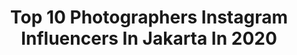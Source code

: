 ---
title: Top 10 Photographers Instagram Influencers In Jakarta In 2020
description: >-
  Find top photographers Instagram influencers in Jakarta in 2020. Most popular hashtags: #dirumahaja #jakarta #photography #photographer.
platform: Instagram
hits: 85
text_top: Discover the best Instagram accounts on inBeat.
text_bottom: Our search engine aggregates 85 Instagram influencers like this in Jakarta, Indonesia for you to connect with.
profiles:
  - username: "jakarta"
    fullname: >-
      Jakarta
    bio: >-
      Fb: infojakarta.net Twitter: InfoJakarta Contact by DM
    location: "Indonesia"
    followers: 66717
    engagement: 247
    commentsToLikes: 0.023884
    id: ck6txln6dyiej0j71z1orgy6x
    verified: false
    hashtags: "#photographers, #dirumahaja, #berkahdirumah, #photography"
  - username: "denyherlansyah_"
    fullname: >-
      den.syh_ 🔵
    bio: >-
      Lebak - Banten +62⭐
    location: "Indonesia"
    followers: 17479
    engagement: 353
    commentsToLikes: 0.117182
    id: ck9wgsmmdut570j78tsk6e5jv
    verified: false
    hashtags: "#smahits, #selebgram, #follow, #indonesia"
  - username: "thepotomoto"
    fullname: >-
      Wedding Photographer Jakarta
    bio: >-
      Timeless weddings 📍Jakarta-Bali-Worldwide Member of @hipdi_indonesia - Inquiries : 081299111980 | 081315377979⁣ support@thepotomoto.com ⁣
    location: "Indonesia"
    followers: 58395
    engagement: 41
    commentsToLikes: 0.017012
    id: ck8t0fj43rwcv0j7856kqhu5k
    verified: false
    hashtags: "#brideideas, #inspirasipernikahan, #weddingphotographer, #weddinginspiration"
  - username: "ganegani"
    fullname: >-
      Ayu Gani 🐘
    bio: >-
      an introverted AsNTM 3 winner, turning into art director, explorer, and photographer 📍JAKARTA Studio47
    location: "Indonesia"
    followers: 210923
    engagement: 100
    commentsToLikes: 0.006098
    id: ck6txtl4mzs4z0j71le2ay012
    verified: true
    hashtags: "#jalaniniatmurnimu, #friendsoftokopedia, #championindonesia, #10tkpcdr"
  - username: "kosmassantosaphotography"
    fullname: >-
      Kosmas Santosa Photography
    bio: >-
      Advertising, Conceptual, Product, Food, Fashion Photographer in Jakarta Business & Collab: 📱 081234999111
    location: "Indonesia"
    followers: 2382
    engagement: 839
    commentsToLikes: 0.100806
    id: ck9wd3q77dxrw0j78icagwh30
    verified: false
    hashtags: "#photographerjakarta, #portrait, #portraitart, #moodoftheday"
  - username: "fathbayy"
    fullname: >-
      Fathbayy🐼
    bio: >-
      Virgo
    location: "Indonesia"
    followers: 64823
    engagement: 735
    commentsToLikes: 0.016766
    id: ck0tzpyr0r4lu0i19juk7qn39
    verified: false
    hashtags: "#instaphoto, #ootd, #beautiful, #beauty"
  - username: "hengkyirawan"
    fullname: >-
      Hengky Irawan
    bio: >-
      Official Sony Alpha Guru @sonyalpha_id @vanguard_id @sekonic.id I see things differently Founder of @caffeine.id Portfolios @by.hengkyirawan
    location: "Indonesia"
    followers: 42602
    engagement: 351
    commentsToLikes: 0.020133
    id: ck134fh7aw6gz0i1958vsywjv
    verified: false
    hashtags: "#portrait, #naturalmakeup, #sonylens, #sel85f14gm"
  - username: "gathoe18"
    fullname: >-
      Gathot Subroto
    bio: >-
      FUJIFILM X-Photographer 🇮🇩 Base in Jakarta @athabasca_indonesia Official Partner
    location: "Indonesia"
    followers: 23495
    engagement: 216
    commentsToLikes: 0.027478
    id: ck0vy6kyb2h720i19m2xkwp0o
    verified: false
    hashtags: "#jakarta, #travelphotography, #bali, #streetphotography"
  - username: "rezki.drg"
    fullname: >-
      Drg. Rezki
    bio: >-
      ▪️Videomaker ▪ photographer ▪Dentist Loc: Jakarta - Padang
    location: "Indonesia"
    followers: 27210
    engagement: 449
    commentsToLikes: 0.010056
    id: ck13a4hkwol3u0i19h1ahyxo7
    verified: false
    hashtags: "#drsmile, #natural, #dentistry, #photography"
  - username: "rheza.dkv"
    fullname: >-
      Rheza Purbawasesa
    bio: >-
      🎨 Creative Designer @experdconsultant 🏴 Part of @yukngajiid @ngefast 📢 Dakwah Komunikasi Visual 📸 Toy Photographer 🌏 ID - Jakarta
    location: "Indonesia"
    followers: 2974
    engagement: 933
    commentsToLikes: 0.026933
    id: ck8ta8oijqupk0j78q2v6lc04
    verified: false
    hashtags: "#hirohijrah, #tahunbaruislam, #nikonindonesia, #wfh"
---